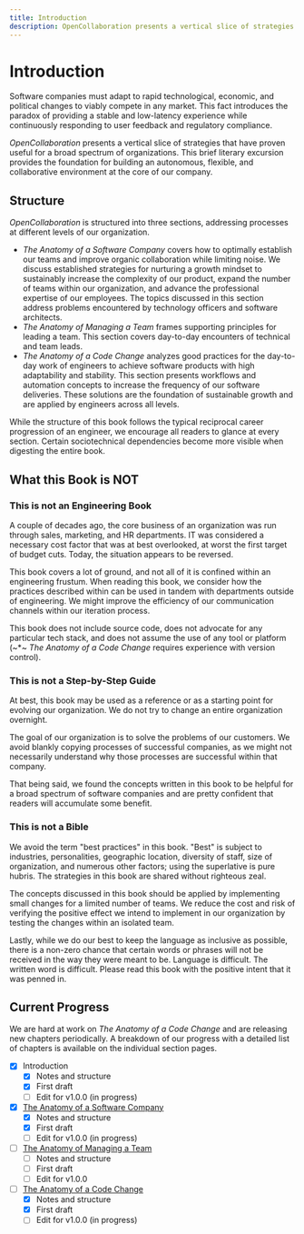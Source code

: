 ```yaml
---
title: Introduction
description: OpenCollaboration presents a vertical slice of strategies that have proven useful for a broad spectrum of organizations. This brief literary excursion provides the foundation for building an autonomous, flexible, and collaborative environment at the core of our company.
---
```


# Introduction

Software companies must adapt to rapid technological, economic, and political changes to viably compete in any market. This fact introduces the paradox of providing a stable and low-latency experience while continuously responding to user feedback and regulatory compliance.

*OpenCollaboration* presents a vertical slice of strategies that have proven useful for a broad spectrum of organizations. This brief literary excursion provides the foundation for building an autonomous, flexible, and collaborative environment at the core of our company.

## Structure

*OpenCollaboration* is structured into three sections, addressing processes at different levels of our organization.

- *The Anatomy of a Software Company* covers how to optimally establish our teams and improve organic collaboration while limiting noise. We discuss established strategies for nurturing a growth mindset to sustainably increase the complexity of our product, expand the number of teams within our organization, and advance the professional expertise of our employees. The topics discussed in this section address problems encountered by technology officers and software architects.
- *The Anatomy of Managing a Team* frames supporting principles for leading a team. This section covers day-to-day encounters of technical and team leads.
- *The Anatomy of a Code Change* analyzes good practices for the day-to-day work of engineers to achieve software products with high adaptability and stability. This section presents workflows and automation concepts to increase the frequency of our software deliveries. These solutions are the foundation of sustainable growth and are applied by engineers across all levels.

While the structure of this book follows the typical reciprocal career progression of an engineer, we encourage all readers to glance at every section. Certain sociotechnical dependencies become more visible when digesting the entire book.

## What this Book is NOT

### This is not an Engineering Book

A couple of decades ago, the core business of an organization was run through sales, marketing, and HR departments. IT was considered a necessary cost factor that was at best overlooked, at worst the first target of budget cuts. Today, the situation appears to be reversed.

This book covers a lot of ground, and not all of it is confined within an engineering frustum. When reading this book, we consider how the practices described within can be used in tandem with departments outside of engineering. We might improve the efficiency of our communication channels within our iteration process.

This book does not include source code, does not advocate for any particular tech stack, and does not assume the use of any tool or platform (~*~ *The Anatomy of a Code Change* requires experience with version control).

### This is not a Step-by-Step Guide

At best, this book may be used as a reference or as a starting point for evolving our organization. We do not try to change an entire organization overnight.

The goal of our organization is to solve the problems of our customers. We avoid blankly copying processes of successful companies, as we might not necessarily understand why those processes are successful within that company.

That being said, we found the concepts written in this book to be helpful for a broad spectrum of software companies and are pretty confident that readers will accumulate some benefit.

### This is not a Bible

We avoid the term "best practices" in this book. "Best" is subject to industries, personalities, geographic location, diversity of staff, size of organization, and numerous other factors; using the superlative is pure hubris. The strategies in this book are shared without righteous zeal.

The concepts discussed in this book should be applied by implementing small changes for a limited number of teams. We reduce the cost and risk of verifying the positive effect we intend to implement in our organization by testing the changes within an isolated team.

Lastly, while we do our best to keep the language as inclusive as possible, there is a non-zero chance that certain words or phrases will not be received in the way they were meant to be. Language is difficult. The written word is difficult. Please read this book with the positive intent that it was penned in.

## Current Progress

We are hard at work on *The Anatomy of a Code Change* and are releasing new chapters periodically. A breakdown of our progress with a detailed list of chapters is available on the individual section pages.

- [x] Introduction
    - [x] Notes and structure
    - [x] First draft
    - [ ] Edit for v1.0.0 (in progress)
- [x] [The Anatomy of a Software Company](../anatomy-of-a-software-company/README.md)
    - [x] Notes and structure
    - [x] First draft
    - [ ] Edit for v1.0.0 (in progress)
- [ ] [The Anatomy of Managing a Team](../anatomy-of-managing-a-team/README.md)
    - [ ] Notes and structure
    - [ ] First draft
    - [ ] Edit for v1.0.0
- [ ] [The Anatomy of a Code Change](../anatomy-of-a-code-change/README.md)
    - [x] Notes and structure
    - [x] First draft
    - [ ] Edit for v1.0.0 (in progress)
